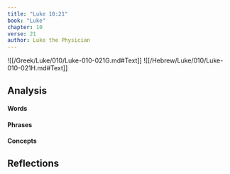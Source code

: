 ```yaml
---
title: "Luke 10:21"
book: "Luke"
chapter: 10
verse: 21
author: Luke the Physician
---
```

![[/Greek/Luke/010/Luke-010-021G.md#Text]]
![[/Hebrew/Luke/010/Luke-010-021H.md#Text]]

## Analysis

#### Words

#### Phrases

#### Concepts

## Reflections
